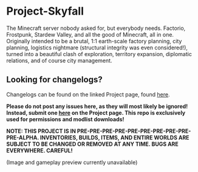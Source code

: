 # Project-Skyfall
The Minecraft server nobody asked for, but everybody needs. Factorio, Frostpunk, Stardew Valley, and all the good of Minecraft, all in one.
Originally intended to be a brutal, 1:1 earth-scale factory planning, city planning, logistics nightmare (structural integrity was even considered!), turned into a beautiful clash of exploration, territory expansion, diplomatic relations, and of course city management.

## Looking for changelogs?
Changelogs can be found on the linked Project page, found [here](<https://github.com/McSnurtle/projects/1/>).

**Please do __not__ post any issues here, as they will most likely be ignored! Instead, submit one [here](<https://github.com/McSnurlte/projects/1/>) on the Project page. This repo is exclusively used for permissions and modlist downloads!**

**NOTE: THIS PROJECT IS IN PRE-PRE-PRE-PRE-PRE-PRE-PRE-PRE-PRE-PRE-ALPHA. INVENTORIES, BUILDS, ITEMS, AND ENTIRE WORLDS ARE SUBJECT TO BE CHANGED OR REMOVED AT ANY TIME. BUGS ARE EVERYWHERE. CAREFUL!**

(Image and gameplay preview currently unavailable)
